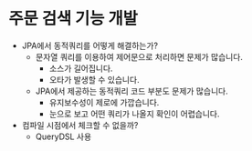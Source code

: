 # 주문 검색 기능 개발

- JPA에서 동적쿼리를 어떻게 해결하는가?
  - 문자열 쿼리를 이용하여 제어문으로 처리하면 문제가 많습니다.
    - 소스가 길어집니다.
    - 오타가 발생할 수 있습니다.
  - JPA에서 제공하는 동적쿼리 코드 부분도 문제가 많습니다.
    - 유지보수성이 제로에 가깝습니다.
    - 눈으로 보고 어떤 쿼리가 나올지 확인이 어렵습니다.
- 컴파일 시점에서 체크할 수 없을까?
  - QueryDSL 사용
